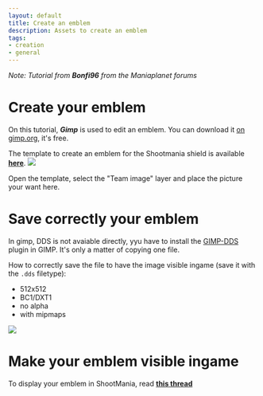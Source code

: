 ```yaml
---
layout: default
title: Create an emblem
description: Assets to create an emblem
tags:
- creation
- general
---
```

*Note: Tutorial from **Bonfi96** from the Maniaplanet forums*

# Create your emblem #
On this tutorial, ***Gimp*** is used to edit an emblem. You can download it [on gimp.org][4], it's free.

The template to create an emblem for the Shootmania shield is available [**here**][1].
![][2] 

Open the template, select the "Team image" layer and place the picture your want here.

# Save correctly your emblem #

In gimp, DDS is not avaiable directly, yyu have to install the [GIMP-DDS][6] plugin in GIMP. It's only a matter of copying one file.

How to correctly save the file to have the image visible ingame (save it with the `.dds` filetype):

* 512x512
* BC1/DXT1
* no alpha
* with mipmaps

![][3]

# Make your emblem visible ingame #

To display your emblem in ShootMania, read [**this thread**][5]

[1]: ./assets/Emblem_Template.psd
[2]: ./img/Emblem_Template.png
[3]: ./img/Emblem_SaveSettings.png
[4]: http://www.gimp.org/
[5]: http://forum.maniaplanet.com/viewtopic.php?f=471&t=27906&p=217394#p217394
[6]: https://code.google.com/p/gimp-dds/
